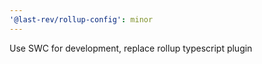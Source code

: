 ```yaml
---
'@last-rev/rollup-config': minor
---
```


Use SWC for development, replace rollup typescript plugin
